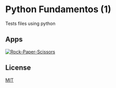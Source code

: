 # Python Fundamentos (1)

Tests files using python

## Apps

[![Rock-Paper-Scissors](https://img.shields.io/static/v1?label=/apps/01-rock-paper-scissors&message=Rock-Paper-Scissors&color=brightgreen)](https://github.com/Mathiwsmtrz/python-fundamentos-1/blob/master/apps/01-01-rock-paper-scissors.py)

## License

[MIT](https://choosealicense.com/licenses/mit/)

